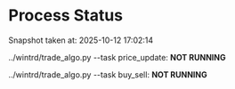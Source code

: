 # Process Status

Snapshot taken at: 2025-10-12 17:02:14

../wintrd/trade_algo.py --task price_update: **NOT RUNNING**

../wintrd/trade_algo.py --task buy_sell: **NOT RUNNING**

